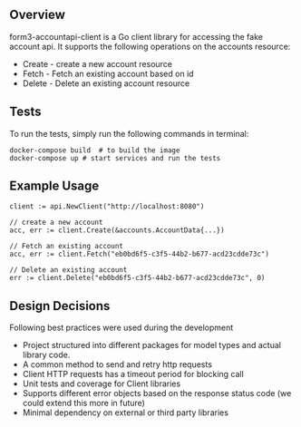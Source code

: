
## Overview
form3-accountapi-client is a Go client library for accessing the fake account api. It supports the following operations on the accounts resource:
- Create - create a new account resource
- Fetch - Fetch an existing account based on id
- Delete - Delete an existing account resource

## Tests
To run the tests, simply run the following commands in terminal:
```
docker-compose build  # to build the image
docker-compose up # start services and run the tests
```

## Example Usage
```
client := api.NewClient("http://localhost:8080")

// create a new account
acc, err := client.Create(&accounts.AccountData{...})

// Fetch an existing account
acc, err := client.Fetch("eb0bd6f5-c3f5-44b2-b677-acd23cdde73c")

// Delete an existing account
err := client.Delete("eb0bd6f5-c3f5-44b2-b677-acd23cdde73c", 0)

```
## Design Decisions

Following best practices were used during the development
- Project structured into different packages for model types and actual library code.
- A common method to send and retry http requests
- Client HTTP requests has a timeout period for blocking call
- Unit tests and coverage for Client libraries
- Supports different error objects based on the response status code (we could extend this more in future)
- Minimal dependency on external or third party libraries
